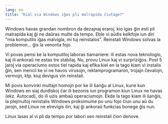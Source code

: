 ```yaml
---
lang: eo
title: "Kial via Windows iĝas pli malrapida ĉiutage?"
---
```


Windows havas grandan nombron da dezajnaj eraroj, kio igas ĝin esti pli malrapida kaj ĝi ne daŭras multe da tempo. Eble vi aŭdis kelkfoje iun diri "mia komputilo iĝas malvigla, mi tuj reinstalos". Reinstali Windows solvas la problemon... ĝis la venonta fojo.

Vi povas pensi ke la komputiloj laboras tiamaniere: ili estas nova teknologio, kaj ili ankoraŭ ne estas tre stabilaj. Nu, provu Linux kaj vi surpriziĝos. Post 5 jaroj via operaciumo estos tiel rapida kaj efika kiel en la tago kiam vi instalis ĝin, sen mencii ke vi ne havos virusojn, reklamprogramaron, trojajn ĉevalojn, vermojn, ktp. kiuj devigus vin reinstali.

Mi povis konvinki multajn homojn por ke ili ŝanĝu al Linux, kune kun Windows en siaj durdiskoj ĉar ili bezonis iun programon kiun Linux ne havas (ekz. Autocad), do ili uzis ambaŭ operaciumojn. Ekde la tago kiam ili ŝanĝis, la plejmultoj reinstalis Windows proksimume po unu fojo ĉiun unu aŭ du jarojn, sed Linux ne elrevigis ilin, kaj ĝi ankoraŭ funkcias bonege ĝis nun.

Linux lasas al vi pli da tempo por labori sen reinstali ĉion denove.




